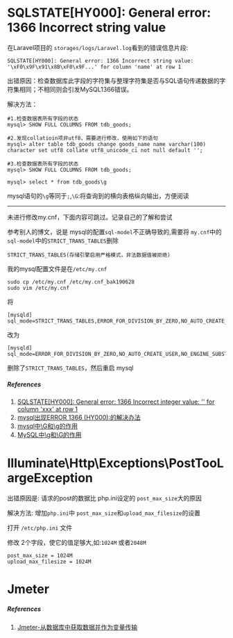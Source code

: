 # SQLSTATE[HY000]: General error: 1366 Incorrect string value

在Laravel项目的 `storages/logs/Laravel.log`看到的错误信息片段:

```
SQLSTATE[HY000]: General error: 1366 Incorrect string value: '\xF0\x9F\x91\x8B\xF0\x9F...' for column 'name' at row 1 
```

出错原因：检查数据库此字段的字符集与整理字符集是否与SQL语句传递数据的字符集相同；不相同则会引发MySQL1366错误。

解决方法：
```
#1.检查数据表所有字段的状态
mysql> SHOW FULL COLUMNS FROM tdb_goods;
```

```
#2.发现collatioin项非utf8，需要进行修改，使用如下的语句
mysql> alter table tdb_goods change goods_name name varchar(100) character set utf8 collate utf8_unicode_ci not null default '';
```

```
#3.检查数据表所有字段的状态
mysql> SHOW FULL COLUMNS FROM tdb_goods;
```

```
mysql> select * from tdb_goods\g
```

mysql语句的`\g`等同于`;`,`\G`:将查询到的横向表格纵向输出，方便阅读

------

未进行修改my.cnf，下面内容可跳过。记录自己的了解和尝试

参考别人的博文，说是 mysql的配置`sql-model`不正确导致的,需要将 `my.cnf`中的`sql-model`中的`STRICT_TRANS_TABLES`删除


`STRICT_TRANS_TABLES(存储引擎启用严格模式，非法数据值被拒绝)`

我的mysql配置文件是在`/etc/my.cnf`

```
sudo cp /etc/my.cnf /etc/my.cnf_bak190628
sudo vim /etc/my.cnf
```
将
```
[mysqld]
sql_mode=STRICT_TRANS_TABLES,ERROR_FOR_DIVISION_BY_ZERO,NO_AUTO_CREATE_USER,NO_ENGINE_SUBSTITUTION
```

改为

```
[mysqld]
sql_mode=ERROR_FOR_DIVISION_BY_ZERO,NO_AUTO_CREATE_USER,NO_ENGINE_SUBSTITUTION
```

删除了`STRICT_TRANS_TABLES`，然后重启 mysql


##### References
1. [SQLSTATE[HY000]: General error: 1366 Incorrect integer value: '' for column 'xxx' at row 1](https://www.cnblogs.com/ymms/articles/3833173.html)
2. [mysql出现ERROR 1366 (HY000):的解决办法](https://www.cnblogs.com/sanmenyi/p/7220583.html)
3. [mysql中\G和\g的作用](https://blog.csdn.net/shixiu_yuan/article/details/82289241)
4. [MySQL中\g和\G的作用](https://www.cnblogs.com/malinzhai/p/10716380.html)

# Illuminate\Http\Exceptions\PostTooLargeException

出错原因是: 请求的post的数据比 php.ini设定的 `post_max_size`大的原因

解决方法: 
增加`php.ini`中 `post_max_size`和`upload_max_filesize`的设置

打开 `/etc/php.ini` 文件

修改 2个字段，使它的值足够大,如:`1024M` 或者`2048M`

```
post_max_size = 1024M
upload_max_filesize = 1024M
```

# Jmeter 



##### References
1. [Jmeter-从数据库中获取数据并作为变量传输](https://www.cnblogs.com/wuyonghuan/p/7479582.html)